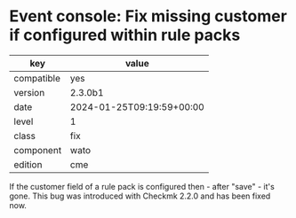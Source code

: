 [//]: # (werk v2)
# Event console: Fix missing customer if configured within rule packs

key        | value
---------- | ---
compatible | yes
version    | 2.3.0b1
date       | 2024-01-25T09:19:59+00:00
level      | 1
class      | fix
component  | wato
edition    | cme

If the customer field of a rule pack is configured then - after "save" - it's
gone. This bug was introduced with Checkmk 2.2.0 and has been fixed now.
